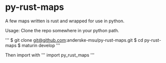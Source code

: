 # py-rust-maps
A few maps written is rust and wrapped for use in python.

Usage:
Clone the repo somewhere in your python path.

'''
$ git clone git@github.com:anderske-msu/py-rust-maps.git
$ cd py-rust-maps
$ maturin develop
'''

Then import with
'''
import py_rust_maps
'''
